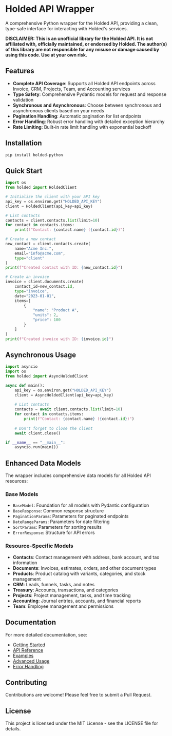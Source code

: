 # Holded API Wrapper

A comprehensive Python wrapper for the Holded API, providing a clean, type-safe interface for interacting with Holded's services.

**DISCLAIMER: This is an unofficial library for the Holded API. It is not affiliated with, officially maintained, or endorsed by Holded. The author(s) of this library are not responsible for any misuse or damage caused by using this code. Use at your own risk.**

## Features

- **Complete API Coverage**: Supports all Holded API endpoints across Invoice, CRM, Projects, Team, and Accounting services
- **Type Safety**: Comprehensive Pydantic models for request and response validation
- **Synchronous and Asynchronous**: Choose between synchronous and asynchronous clients based on your needs
- **Pagination Handling**: Automatic pagination for list endpoints
- **Error Handling**: Robust error handling with detailed exception hierarchy
- **Rate Limiting**: Built-in rate limit handling with exponential backoff

## Installation

```bash
pip install holded-python
```

## Quick Start

```python
import os
from holded import HoldedClient

# Initialize the client with your API key
api_key = os.environ.get("HOLDED_API_KEY")
client = HoldedClient(api_key=api_key)

# List contacts
contacts = client.contacts.list(limit=10)
for contact in contacts.items:
    print(f"Contact: {contact.name} ({contact.id})")

# Create a new contact
new_contact = client.contacts.create(
    name="Acme Inc.",
    email="info@acme.com",
    type="client"
)
print(f"Created contact with ID: {new_contact.id}")

# Create an invoice
invoice = client.documents.create(
    contact_id=new_contact.id,
    type="invoice",
    date="2023-01-01",
    items=[
        {
            "name": "Product A",
            "units": 2,
            "price": 100
        }
    ]
)
print(f"Created invoice with ID: {invoice.id}")
```

## Asynchronous Usage

```python
import asyncio
import os
from holded import AsyncHoldedClient

async def main():
    api_key = os.environ.get("HOLDED_API_KEY")
    client = AsyncHoldedClient(api_key=api_key)
    
    # List contacts
    contacts = await client.contacts.list(limit=10)
    for contact in contacts.items:
        print(f"Contact: {contact.name} ({contact.id})")
    
    # Don't forget to close the client
    await client.close()

if __name__ == "__main__":
    asyncio.run(main())
```

## Enhanced Data Models

The wrapper includes comprehensive data models for all Holded API resources:

### Base Models

- `BaseModel`: Foundation for all models with Pydantic configuration
- `BaseResponse`: Common response structure
- `PaginationParams`: Parameters for paginated endpoints
- `DateRangeParams`: Parameters for date filtering
- `SortParams`: Parameters for sorting results
- `ErrorResponse`: Structure for API errors

### Resource-Specific Models

- **Contacts**: Contact management with address, bank account, and tax information
- **Documents**: Invoices, estimates, orders, and other document types
- **Products**: Product catalog with variants, categories, and stock management
- **CRM**: Leads, funnels, tasks, and notes
- **Treasury**: Accounts, transactions, and categories
- **Projects**: Project management, tasks, and time tracking
- **Accounting**: Journal entries, accounts, and financial reports
- **Team**: Employee management and permissions

## Documentation

For more detailed documentation, see:

- [Getting Started](docs/getting_started.md)
- [API Reference](docs/api_reference/index.md)
- [Examples](docs/examples.md)
- [Advanced Usage](docs/advanced_usage.md)
- [Error Handling](docs/error_handling.md)

## Contributing

Contributions are welcome! Please feel free to submit a Pull Request.

## License

This project is licensed under the MIT License - see the LICENSE file for details. 
